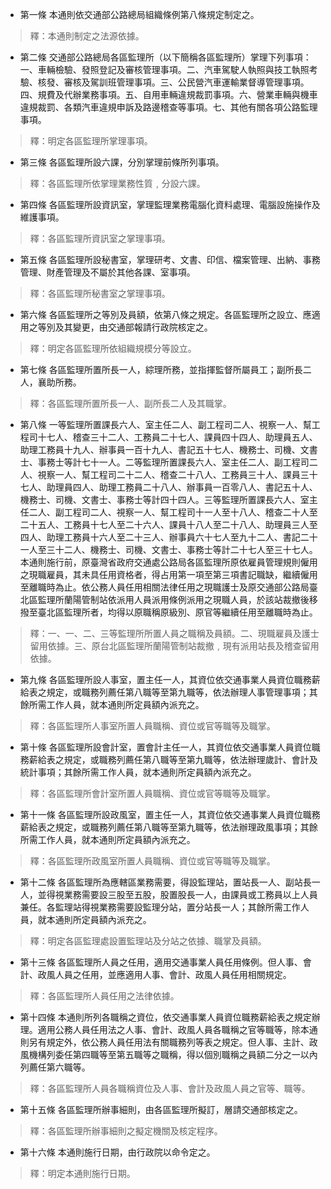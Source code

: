 * 第一條 本通則依交通部公路總局組織條例第八條規定制定之。

> 釋：本通則制定之法源依據。

* 第二條 交通部公路總局各區監理所（以下簡稱各區監理所）掌理下列事項：一、車輛檢驗、發照登記及審核管理事項。二、汽車駕駛人執照與技工執照考驗、核發、審核及駕訓班管理事項。三、公民營汽車運輸業督導管理事項。四、規費及代辦業務事項。五、自用車輛違規裁罰事項。六、營業車輛與機車違規裁罰、各類汽車違規申訴及路邊稽查等事項。七、其他有關各項公路監理事項。

> 釋：明定各區監理所掌理事項。

* 第三條 各區監理所設六課，分別掌理前條所列事項。

> 釋：各區監理所依掌理業務性質﹐分設六課。

* 第四條 各區監理所設資訊室，掌理監理業務電腦化資料處理、電腦設施操作及維護事項。

> 釋：各區監理所資訊室之掌理事項。

* 第五條 各區監理所設秘書室，掌理研考、文書、印信、檔案管理、出納、事務管理、財產管理及不屬於其他各課、室事項。

> 釋：各區監理所秘書室之掌理事項。

* 第六條 各區監理所之等別及員額，依第八條之規定。各區監理所之設立、應適用之等別及其變更，由交通部報請行政院核定之。

> 釋：明定各區監理所依組織規模分等設立。

* 第七條 各區監理所置所長一人，綜理所務，並指揮監督所屬員工；副所長二人，襄助所務。

> 釋：各區監理所置所長一人、副所長二人及其職掌。

* 第八條 一等監理所置課長六人、室主任二人、副工程司二人、視察一人、幫工程司十七人、稽查三十二人、工務員二十七人、課員四十四人、助理員五人、助理工務員十九人、辦事員一百十九人、書記五十七人、機務士、司機、文書士、事務士等計七十一人。二等監理所置課長六人、室主任二人、副工程司二人、視察一人、幫工程司二十二人、稽查二十八人、工務員三十人、課員三十七人、助理員四人、助理工務員二十八人、辦事員一百零八人、書記五十人、機務士、司機、文書士、事務士等計四十四人。三等監理所置課長六人、室主任二人、副工程司二人、視察一人、幫工程司十一人至十八人、稽查二十人至二十五人、工務員十七人至二十六人、課員十八人至二十八人、助理員三人至四人、助理工務員十六人至二十三人、辦事員六十七人至九十二人、書記二十一人至三十二人、機務士、司機、文書士、事務士等計二十七人至三十七人。本通則施行前，原臺灣省政府交通處公路局各區監理所原依雇員管理規則僱用之現職雇員，其未具任用資格者，得占用第一項至第三項書記職缺，繼續僱用至離職時為止。依公務人員任用相關法律任用之現職護士及原交通部公路局臺北區監理所蘭陽管制站依派用人員派用條例派用之現職人員，於該站裁撤後移撥至臺北區監理所者，均得以原職稱原級別、原官等繼續任用至離職時為止。

> 釋：一、一、二、三等監理所所置人員之職稱及員額。二、現職雇員及護士留用依據。三、原台北區監理所蘭陽管制站裁撤﹐現有派用站長及稽查留用依據。

* 第九條 各區監理所設人事室，置主任一人，其資位依交通事業人員資位職務薪給表之規定，或職務列薦任第八職等至第九職等，依法辦理人事管理事項；其餘所需工作人員，就本通則所定員額內派充之。

> 釋：各區監理所人事室所置人員職稱、資位或官等職等及職掌。

* 第十條 各區監理所設會計室，置會計主任一人，其資位依交通事業人員資位職務薪給表之規定，或職務列薦任第八職等至第九職等，依法辦理歲計、會計及統計事項；其餘所需工作人員，就本通則所定員額內派充之。

> 釋：各區監理所會計室所置人員職稱、資位或官等職等及職掌。

* 第十一條 各區監理所設政風室，置主任一人，其資位依交通事業人員資位職務薪給表之規定，或職務列薦任第八職等至第九職等，依法辦理政風事項；其餘所需工作人員，就本通則所定員額內派充之。

> 釋：各區監理所政風室所置人員職稱、資位或官等職等及職掌。

* 第十二條 各區監理所為應轄區業務需要，得設監理站，置站長一人、副站長一人，並得視業務需要設三股至五股，股置股長一人，由課員或工務員以上人員兼任。各監理站得視業務需要設監理分站，置分站長一人；其餘所需工作人員，就本通則所定員額內派充之。

> 釋：明定各區監理處設置監理站及分站之依據、職掌及員額。

* 第十三條 各區監理所人員之任用，適用交通事業人員任用條例。但人事、會計、政風人員之任用，並應適用人事、會計、政風人員任用相關規定。

> 釋：各區監理所人員任用之法律依據。

* 第十四條 本通則所列各職稱之資位，依交通事業人員資位職務薪給表之規定辦理。適用公務人員任用法之人事、會計、政風人員各職稱之官等職等，除本通則另有規定外，依公務人員任用法有關職務列等表之規定。但人事、主計、政風機構列委任第四職等至第五職等之職稱，得以個別職稱之員額二分之一以內列薦任第六職等。

> 釋：各區監理所人員各職稱資位及人事、會計及政風人員之官等、職等。

* 第十五條 各區監理所辦事細則，由各區監理所擬訂，層請交通部核定之。

> 釋：各區監理所辦事細則之擬定機關及核定程序。

* 第十六條 本通則施行日期，由行政院以命令定之。

> 釋：明定本通則施行日期。


